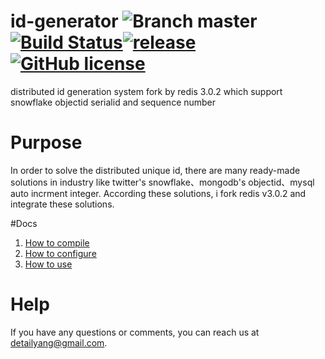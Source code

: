 # id-generator ![Branch master](https://img.shields.io/badge/branch-master-brightgreen.svg?style=flat-square)[![Build Status](https://api.travis-ci.org/detailyang/id-generator.svg)](https://travis-ci.org/detailyang/id-generator)[![release](https://img.shields.io/github/release/detailyang/id-generator.svg)](https://github.com/detailyang/id-generator/releases)[![GitHub license](https://img.shields.io/badge/license-MIT-blue.svg)](https://raw.githubusercontent.com/detailyang/id-generator/master/LICENSE)
distributed id generation system fork by redis 3.0.2  which support snowflake objectid serialid and sequence number


# Purpose
In order to solve the distributed unique id, there are many ready-made solutions in industry like twitter's snowflake、mongodb's objectid、mysql auto incrment integer. According these solutions, i fork redis v3.0.2 and integrate these solutions.

#Docs
1. [How to compile](https://github.com/detailyang/id-generator/blob/master/docs/compile.md)
2. [How to configure](https://github.com/detailyang/id-generator/blob/master/docs/configure.md)
3. [How to use](https://github.com/detailyang/id-generator/blob/master/docs/usage.md)

# Help
If you have any questions or comments, you can reach us at detailyang@gmail.com.
